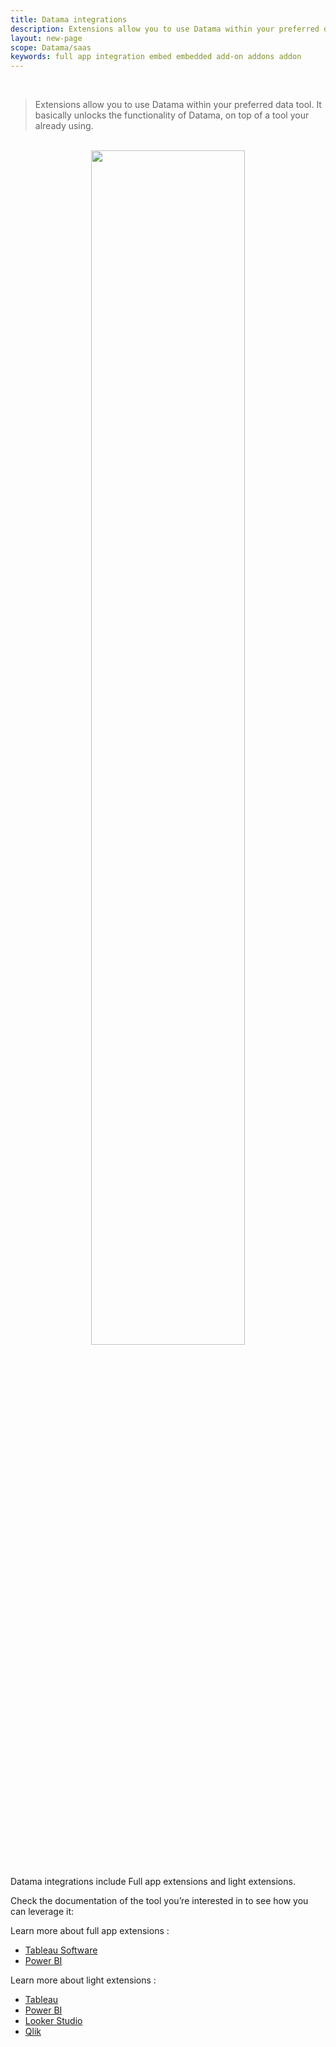 ```yaml
---
title: Datama integrations
description: Extensions allow you to use Datama within your preferred data tool. It basically unlocks the functionality of Datama, on top of a tool your already using.
layout: new-page
scope: Datama/saas
keywords: full app integration embed embedded add-on addons addon
---
```


<br>

> Extensions allow you to use Datama within your preferred data tool. It basically unlocks the functionality of Datama, on top of a tool your already using.

<br>

<center><img style="width:70%;" src="{{site.url}}/{{site.baseurl}}/core_app/new/integration/images/viz_tools.png"/></center>

<br>


<!-- - [Tableau Software]({{site.url}}/{{site.baseurl}}/core_app/new/integration/tableau.html)
- [Power BI]({{site.url}}/{{site.baseurl}}/core_app/new/integration/powerbi.html)
- [Looker Studio]({{site.url}}/{{site.baseurl}}/core_app/new/integration/looker_studio.html) -->
Datama integrations include Full app extensions and light extensions. 

Check the documentation of the tool you’re interested in to see how you can leverage it:

Learn more about full app extensions :
- [Tableau Software]({{site.url}}/{{site.baseurl}}/core_app/new/integration/tableau.html)
- [Power BI]({{site.url}}/{{site.baseurl}}/core_app/new/integration/PowerBI.html)

Learn more about light extensions :
- [Tableau]({{site.url}}/{{site.baseurl}}/extensions/how-to-use/tableau_viz.html)
- [Power BI]({{site.url}}/{{site.baseurl}}/extensions/how-to-use/power_bi.html)
- [Looker Studio]({{site.url}}/{{site.baseurl}}/extensions/how-to-use/looker-studio.html)
- [Qlik]({{site.url}}/{{site.baseurl}}/extensions/how-to-use/qlik.html)
